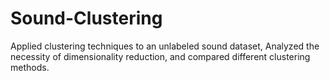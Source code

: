 # Sound-Clustering
 Applied clustering techniques to an unlabeled sound dataset, Analyzed the necessity of dimensionality reduction, and compared different clustering methods. 

